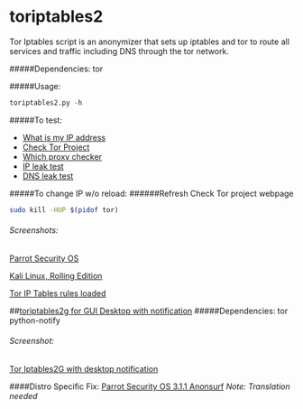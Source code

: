 # toriptables2
Tor Iptables script is an anonymizer that sets up iptables and tor to route all services and traffic including DNS through the tor network.

#####Dependencies:
tor

#####Usage:
```python
toriptables2.py -h
```
#####To test:
* [What is my IP address](http://whatismyipaddress.com)
* [Check Tor Project](https://check.torproject.org)
* [Which proxy checker](http://witch.valdikss.org.ru)
* [IP leak test](https://ipleak.net)
* [DNS leak test](http://dnsleaktest.com)


#####To change IP w/o reload:
######Refresh Check Tor project webpage
```bash
sudo kill -HUP $(pidof tor)
```

###### Screenshots:
[Parrot Security OS](http://bit.ly/2b6IjNP)

[Kali Linux, Rolling Edition](http://bit.ly/1otCXOn)

[Tor IP Tables rules loaded](http://bit.ly/1NjmDLn)


##[toriptables2g for GUI Desktop with notification](https://bitbucket.org/ruped24/toriptables2g/src)
#####Dependencies:
tor python-notify

###### Screenshot:
[Tor Iptables2G with desktop notification](http://bit.ly/2bJO9WA)


####Distro Specific Fix:
[Parrot Security OS 3.1.1 Anonsurf](https://www.inforge.net/xi/threads/parrot-security-os-3-1-1-anonsurf-fix-tor-by-vap0r.457379/) *Note: Translation needed*
